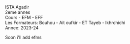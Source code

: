 ISTA Agadir <br/>
2eme annes <br/>
Cours - EFM - EFF <br/>
Les Formateurs: Bouhou - Ait oufkir - ET Tayeb - Ikhrchichi <br/>
Annee: 2023-24 <br/>


Soon i'll add efms
